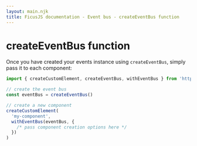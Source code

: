 ```yaml
---
layout: main.njk
title: FicusJS documentation - Event bus - createEventBus function
---
```

# createEventBus function

Once you have created your events instance using `createEventBus`, simply pass it to each component:

```js
import { createCustomElement, createEventBus, withEventBus } from 'https://cdn.skypack.dev/ficusjs@5'

// create the event bus
const eventBus = createEventBus()

// create a new component
createCustomElement(
  'my-component',
  withEventBus(eventBus, {
    /* pass component creation options here */
  })
)
```
